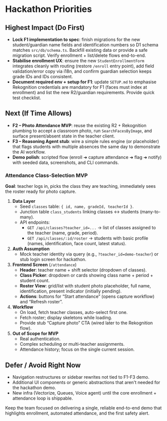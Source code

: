 # Hackathon Priorities

## Highest Impact (Do First)
- **Lock F1 implementation to spec**: finish migrations for the new student/guardian name fields and identification numbers so D1 schema matches `src/db/schema.ts`. Backfill existing data or provide a safe migration script. Verify enrollment + list/delete flows end-to-end.
- **Stabilise enrollment UX**: ensure the new `StudentEnrollmentForm` integrates cleanly with routing (restore `/enroll` entry point), add field validation/error copy via i18n, and confirm guardian selection keeps grade IDs and IDs consistent.
- **Document required env + setup for F1**: update `SETUP.md` to emphasise Rekognition credentials are mandatory for F1 (faces must index at enrollment) and list the new R2/guardian requirements. Provide quick test checklist.

## Next (If Time Allows)
- **F2 – Photo Attendance MVP**: reuse the existing R2 + Rekognition plumbing to accept a classroom photo, run `SearchFacesByImage`, and surface present/absent state in the teacher client.
- **F3 – Reasoning Agent stub**: wire a simple rules engine (or placeholder) that flags students with multiple absences the same day to demonstrate the AI workflow.
- **Demo polish**: scripted flow (enroll ➜ capture attendance ➜ flag ➜ notify) with seeded data, screenshots, and CLI commands.

### Attendance Class-Selection MVP

**Goal**: teacher logs in, picks the class they are teaching, immediately sees the roster ready for photo capture.

1. **Data Layer**
   - Seed `classes` table: `{ id, name, gradeId, teacherId }`.
   - Junction table `class_students` linking classes ↔ students (many-to-many).
   - API endpoints:
     - `GET /api/classes?teacher_id=...` → list of classes assigned to the teacher (name, grade, period).
     - `GET /api/classes/:id/roster` → students with basic profile (names, identification, face count, latest status).
2. **Auth Assumption**
   - Mock teacher identity via query (e.g., `?teacher_id=demo-teacher`) or stub login screen for hackathon.
3. **Frontend Screen** (`/attendance`)
   - **Header**: teacher name + shift selector (dropdown of classes).
   - **Class Picker**: dropdown or cards showing class name + period + student count.
   - **Roster View**: grid/list with student photo placeholder, full name, identification, present indicator (initially pending).
   - **Actions**: buttons for “Start attendance” (opens capture workflow) and “Refresh roster”.
4. **Workflow**
   - On load, fetch teacher classes, auto-select first one.
   - Fetch roster; display skeletons while loading.
   - Provide stub “Capture photo” CTA (wired later to the Rekognition flow).
5. **Out of Scope for MVP**
   - Real authentication.
   - Complex scheduling or multi-teacher assignments.
   - Attendance history; focus on the single current session.

## Defer / Avoid Right Now
- Navigation restructures or sidebar rewrites not tied to F1-F3 demo.
- Additional UI components or generic abstractions that aren't needed for the hackathon demo.
- New infra (Vectorize, Queues, Voice agent) until the core enrollment + attendance loop is shippable.

Keep the team focused on delivering a single, reliable end-to-end demo that highlights enrollment, automated attendance, and the first safety alert.
